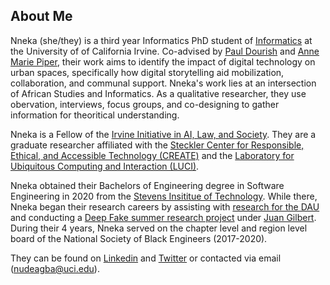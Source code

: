 ## About Me

Nneka (she/they) is a third year Informatics PhD student of [Informatics](https://www.informatics.uci.edu/) at the University of of California Irvine. Co-advised by [Paul Dourish](https://www.dourish.com/) and [Anne Marie Piper](https://www.ics.uci.edu/~ampiper/), their work aims to identify the impact of digital technology on urban spaces, specifically how digital storytelling aid mobilization, collaboration, and communal support. Nneka's work lies at an intersection of African Studies and Informatics. As a qualitative researcher, they use obervation, interviews, focus groups, and co-designing to gather information for theoritical understanding.

Nneka is a Fellow of the [Irvine Initiative in AI, Law, and Society](https://ucinoyce.org/). They are a graduate researcher affiliated with the [Steckler Center for Responsible, Ethical, and Accessible Technology (CREATE)](https://create.ics.uci.edu/) and the [Laboratory for Ubiquitous Computing and Interaction (LUCI)](https://luci.ics.uci.edu/). 

Nneka obtained their Bachelors of Engineering degree in Software Engineering in 2020 from the [Stevens Insititue of Technology](https://www.stevens.edu/). While there, Nneka began their research careers by assisting with [research for the DAU](https://sercuarc.org/publication/?id=248&pub-type=Technical-Report&publication=SERC-2021-TR-008-WRT-1018%3A+DAU+Credential+Development) and conducting a [Deep Fake summer research project](https://dreuarchive.cra.org/2019/Udeagbala/#portfolio) under [Juan Gilbert](http://www.juangilbert.com/). During their 4 years, Nneka served on the chapter level and region level board of the National Society of Black Engineers (2017-2020). 

They can be found on [Linkedin](https://www.linkedin.com/in/nneka-udeagbala/) and [Twitter](https://twitter.com/FKAmozie) or contacted via email (nudeagba@uci.edu).
